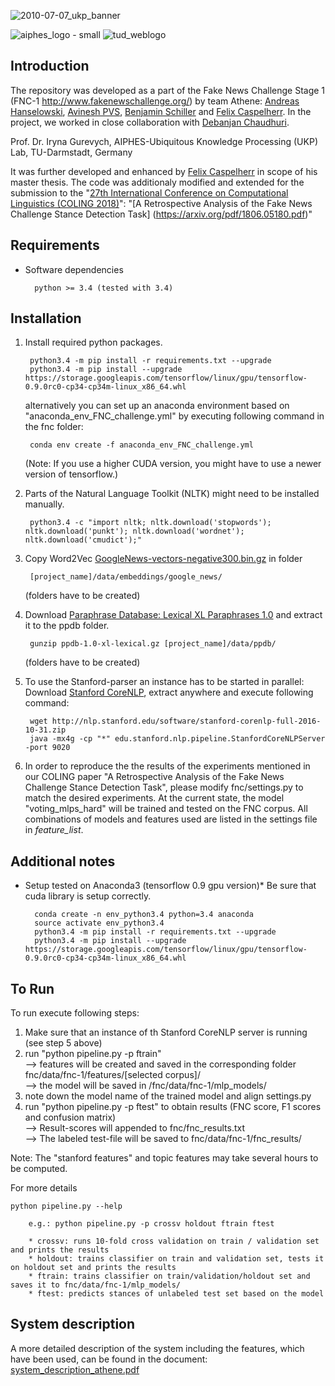 

![2010-07-07_ukp_banner](https://user-images.githubusercontent.com/29311022/27184688-27629126-51e3-11e7-9a23-276628da2430.png)

![aiphes_logo - small](https://user-images.githubusercontent.com/29311022/27278631-2e19f99e-54e2-11e7-919c-f89ae0c90648.png)
![tud_weblogo](https://user-images.githubusercontent.com/29311022/27184769-65c6583a-51e3-11e7-90e0-12a4bdf292e2.png)



## Introduction

The repository was developed as a part of the Fake News Challenge Stage 1 (FNC-1 http://www.fakenewschallenge.org/) by team Athene:
[Andreas Hanselowski](mailto:hanselowski@aiphes.tu-darmstadt.de), [Avinesh PVS](mailto:avinesh@aiphes.tu-darmstadt.de), [Benjamin Schiller](mailto:schiller.benny@googlemail.com) and [Felix Caspelherr](mailto:felixc@shared-files.de).
In the project, we worked in close collaboration with [Debanjan Chaudhuri](mailto:deba.kgec@gmail.com). 

Prof. Dr. Iryna Gurevych, AIPHES-Ubiquitous Knowledge Processing (UKP) Lab, TU-Darmstadt, Germany

It was further developed and enhanced by [Felix Caspelherr](mailto:felixc@shared-files.de) in scope of his master thesis.
The code was additionaly modified and extended for the submission to the "[27th International Conference on Computational Linguistics (COLING 2018)](https://coling2018.org/)":
"[A Retrospective Analysis of the Fake News Challenge Stance Detection Task] (https://arxiv.org/pdf/1806.05180.pdf)"
## Requirements

* Software dependencies
	
		python >= 3.4 (tested with 3.4)
	
## Installation

1. Install required python packages.

		python3.4 -m pip install -r requirements.txt --upgrade
		python3.4 -m pip install --upgrade https://storage.googleapis.com/tensorflow/linux/gpu/tensorflow-0.9.0rc0-cp34-cp34m-linux_x86_64.whl
    
    alternatively you can set up an anaconda environment based on "anaconda_env_FNC_challenge.yml" by executing following command in the fnc folder:
        
        conda env create -f anaconda_env_FNC_challenge.yml
        
    (Note: If you use a higher CUDA version, you might have to use a newer version of tensorflow.)
        
2. Parts of the Natural Language Toolkit (NLTK) might need to be installed manually.

		python3.4 -c "import nltk; nltk.download('stopwords'); nltk.download('punkt'); nltk.download('wordnet'); nltk.download('cmudict');"
	      
3. Copy Word2Vec [GoogleNews-vectors-negative300.bin.gz](https://drive.google.com/file/d/0B7XkCwpI5KDYNlNUTTlSS21pQmM/edit) in folder 

        [project_name]/data/embeddings/google_news/ 
        
    (folders have to be created)

4. Download [Paraphrase Database: Lexical XL Paraphrases 1.0](http://www.cis.upenn.edu/~ccb/ppdb/release-1.0/ppdb-1.0-xl-lexical.gz) and extract it to the ppdb folder.
	
		gunzip ppdb-1.0-xl-lexical.gz [project_name]/data/ppdb/
		
    (folders have to be created)
        
5. To use the Stanford-parser an instance has to be started in parallel: Download [Stanford CoreNLP](https://stanfordnlp.github.io/CoreNLP/index.html), extract anywhere and execute following command: 

		wget http://nlp.stanford.edu/software/stanford-corenlp-full-2016-10-31.zip
		java -mx4g -cp "*" edu.stanford.nlp.pipeline.StanfordCoreNLPServer -port 9020
		
6. In order to reproduce the the results of the experiments mentioned in our COLING paper "A Retrospective Analysis of the Fake News Challenge Stance Detection Task", please modify fnc/settings.py to match the desired experiments.
At the current state, the model "voting_mlps_hard" will be trained and tested on the FNC corpus. All combinations of models and features used are listed in the settings file in _feature_list_.

## Additional notes

* Setup tested on Anaconda3 (tensorflow 0.9 gpu version)*
Be sure that cuda library is setup correctly.

		conda create -n env_python3.4 python=3.4 anaconda
		source activate env_python3.4
		python3.4 -m pip install -r requirements.txt --upgrade
		python3.4 -m pip install --upgrade https://storage.googleapis.com/tensorflow/linux/gpu/tensorflow-0.9.0rc0-cp34-cp34m-linux_x86_64.whl

	
## To Run

To run execute following steps:
1. Make sure that an instance of th Stanford CoreNLP server is running (see step 5 above)
2. run "python pipeline.py -p ftrain"
    <br /> --> features will be created and saved in the corresponding folder fnc/data/fnc-1/features/[selected corpus]/
    <br /> --> the model will be saved in /fnc/data/fnc-1/mlp_models/
3. note down the model name of the trained model and align settings.py
4. run "python pipeline.py -p ftest" to obtain results (FNC score, F1 scores and confusion matrix)
    <br /> --> Result-scores will appended to fnc/fnc_results.txt
    <br /> --> The labeled test-file will be saved to fnc/data/fnc-1/fnc_results/
 
Note: The "stanford features" and topic features may take several hours to be computed.

For more details
		
	python pipeline.py --help         
        
        e.g.: python pipeline.py -p crossv holdout ftrain ftest
        
        * crossv: runs 10-fold cross validation on train / validation set and prints the results
        * holdout: trains classifier on train and validation set, tests it on holdout set and prints the results
        * ftrain: trains classifier on train/validation/holdout set and saves it to fnc/data/fnc-1/mlp_models/
        * ftest: predicts stances of unlabeled test set based on the model

## System description

A more detailed description of the system including the features, which have been used, can be found in the document: [system_description_athene.pdf](https://github.com/hanselowski/athene_system/edit/master/system_description_athene.pdf)
